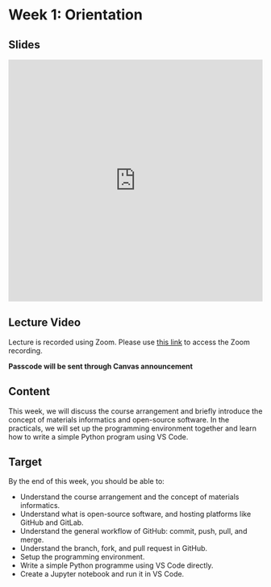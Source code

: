 # Week 1: Orientation

## Slides
<iframe src="https://docs.google.com/presentation/d/e/2PACX-1vRN9R-AyTOa_WDo_4XlM7DlEEPQ5pwzCRLWegMFMhCOLdoDFJ8O4tkOcaUbAjdYr8ETSqPfq97uUalQ/embed?start=false&loop=false&delayms=3000" frameborder="0" width="100%" height="480" allowfullscreen="true" mozallowfullscreen="true" webkitallowfullscreen="true"></iframe>

## Lecture Video
Lecture is recorded using Zoom. Please use [this link](https://nus-sg.zoom.us/rec/share/LsiPQWm4UAwimrX8AcYsbxPtKLuiIcvufGX0Tz9U6F8qskhErBDPZCdsSC_rNKcd.aJMhx6mzEJGZM_BB ) to access the Zoom recording.

**Passcode will be sent through Canvas announcement**

## Content
This week, we will discuss the course arrangement and briefly introduce the concept of materials informatics and open-source software. In the practicals, we will set up the programming environment together and learn how to write a simple Python program using VS Code.

## Target
By the end of this week, you should be able to:
- Understand the course arrangement and the concept of materials informatics.
- Understand what is open-source software, and hosting platforms like GitHub and GitLab.
- Understand the general workflow of GitHub: commit, push, pull, and merge.
- Understand the branch, fork, and pull request in GitHub.
- Setup the programming environment.
- Write a simple Python programme using VS Code directly.
- Create a Jupyter notebook and run it in VS Code.